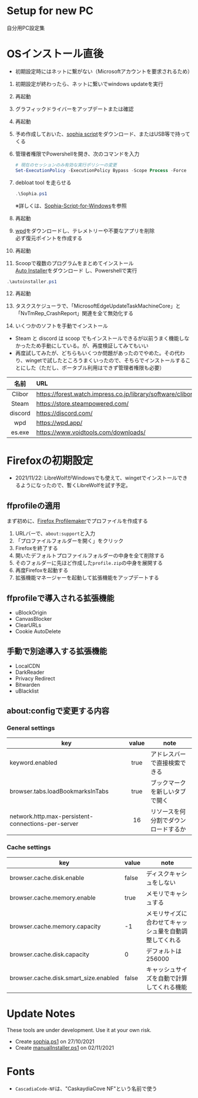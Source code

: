 # Setup for new PC
自分用PC設定集

# OSインストール直後

* 初期設定時にはネットに繋がない（Microsoftアカウントを要求されるため）

1. 初期設定が終わったら、ネットに繋いでwindows updateを実行

2. 再起動

3. グラフィックドライバーをアップデートまたは確認

4. 再起動

5. 予め作成しておいた、[sophia script](/sophia.ps1)をダウンロード、またはUSB等で持ってくる

6. 管理者権限でPowershellを開き、次のコマンドを入力
    ```Powershell
    # 現在のセッションのみ有効な実行ポリシーの変更
    Set-ExecutionPolicy -ExecutionPolicy Bypass -Scope Process -Force
    ```

7. debloat tool を走らせる
    ```Powershell
    .\Sophia.ps1
    ```
    ※詳しくは、[Sophia-Script-for-Windows](https://github.com/farag2/Sophia-Script-for-Windows)を参照

8. 再起動

9. [wpd](https://wpd.app/)をダウンロードし、テレメトリーや不要なアプリを削除  
    必ず復元ポイントを作成する

10. 再起動

11. Scoopで複数のプログラムをまとめてインストール  
[Auto Installer](/autoinstaller.ps1)をダウンロード
し、Powershellで実行
```Powershell
.\autoinstaller.ps1
```

12. 再起動

13. タスクスケジューラで、「MicrosoftEdgeUpdateTaskMachineCore」と「NvTmRep_CrashReport」関連を全て無効化する

14. いくつかのソフトを手動でインストール
* Steam と discord は scoop でもインストールできるが以前うまく機能しなかったため手動にしている。が、再度検証してみてもいい
* 再度試してみたが、どちらもいくつか問題があったのでやめた。その代わり、wingetで試したところうまくいったので、そちらでインストールすることにした（ただし、ポータブル利用はできず管理者権限も必要） 

|  名前   | URL                                                         |
| :-----: | :---------------------------------------------------------- |
| Clibor  | https://forest.watch.impress.co.jp/library/software/clibor/ |
|  Steam  | https://store.steampowered.com/                             |
| discord | https://discord.com/                                        |
|   wpd   | https://wpd.app/                                            |
| es.exe  | https://www.voidtools.com/downloads/                        |

# Firefoxの初期設定
* 2021/11/22: LibreWolfがWindowsでも使えて、wingetでインストールできるようになったので、暫くLibreWolfを試す予定。
## ffprofileの適用
まず初めに、[Firefox Profilemaker](https://ffprofile.com/)でプロファイルを作成する
1. URLバーで、`about:support`と入力
2. 「プロファイルフォルダーを開く」をクリック
3. Firefoxを終了する
4. 開いたデフォルトプロファイルフォルダーの中身を全て削除する
5. そのフォルダーに先ほど作成した`profile.zip`の中身を展開する
6. 再度Firefoxを起動する
7. 拡張機能マネージャーを起動して拡張機能をアップデートする

## ffprofileで導入される拡張機能
* uBlockOrigin
* CanvasBlocker
* ClearURLs
* Cookie AutoDelete

## 手動で別途導入する拡張機能
* LocalCDN
* DarkReader
* Privacy Redirect
* Bitwarden
* uBlacklist

## about:configで変更する内容

### General settings

| key                                                | value | note                                 |
| -------------------------------------------------- | :---: | ------------------------------------ |
| keyword.enabled                                    | true  | アドレスバーで直接検索できる         |
| browser.tabs.loadBookmarksInTabs                   | true  | ブックマークを新しいタブで開く       |
| network.http.max-persistent-connections-per-server |  16   | リソースを何分割でダウンロードするか |

### Cache settings

| key                                   | value | note                                                   |
| ------------------------------------- | ----- | ------------------------------------------------------ |
| browser.cache.disk.enable             | false | ディスクキャシュをしない                               |
| browser.cache.memory.enable           | true  | メモリでキャシュする                                   |
| browser.cache.memory.capacity         | -1    | メモリサイズに合わせてキャッシュ量を自動調整してくれる |
| browser.cache.disk.capacity           | 0     | デフォルトは256000                                     |
| browser.cache.disk.smart_size.enabled | false | キャッシュサイズを自動で計算してくれる機能             |

# Update Notes
These tools are under development. Use it at your own risk.
* Create [sophia.ps1](/sophia.ps1) on 27/10/2021
* Create [manualInstaller.ps1](/manualInstaller.ps1) on 02/11/2021

# Fonts
* `CascadiaCode-NF`は、"CaskaydiaCove NF"という名前で使う
